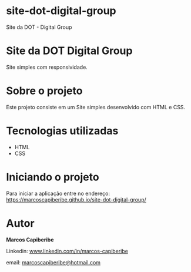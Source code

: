 # site-dot-digital-group
 Site da DOT - Digital Group

# Site da DOT Digital Group

Site simples com responsividade.

# Sobre o projeto

Este projeto consiste em um Site simples desenvolvido com HTML e CSS.

# Tecnologias utilizadas

* HTML
* CSS 

# Iniciando o projeto
Para iniciar a aplicação entre no endereço: https://marcoscapiberibe.github.io/site-dot-digital-group/

# Autor
<b>Marcos Capiberibe</b>

Linkedin: www.linkedin.com/in/marcos-capiberibe

email: marcoscapiberibe@hotmail.com
